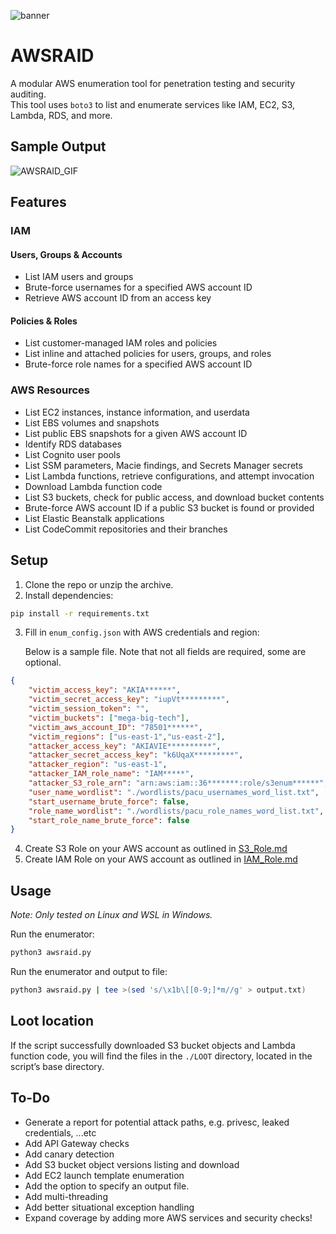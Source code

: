 ![banner](https://github.com/user-attachments/assets/bc73c560-d7a3-41cd-9b6d-bad43f67df1f)

# AWSRAID

A modular AWS enumeration tool for penetration testing and security auditing.  
This tool uses `boto3` to list and enumerate services like IAM, EC2, S3, Lambda, RDS, and more.

## Sample Output
![AWSRAID_GIF](https://github.com/user-attachments/assets/b41999e5-f808-43a8-afce-c1c35ef85e65)

## Features
### IAM
#### Users, Groups & Accounts
- List IAM users and groups
- Brute-force usernames for a specified AWS account ID
- Retrieve AWS account ID from an access key

#### Policies & Roles
- List customer-managed IAM roles and policies
- List inline and attached policies for users, groups, and roles
- Brute-force role names for a specified AWS account ID

### AWS Resources
- List EC2 instances, instance information, and userdata
- List EBS volumes and snapshots
- List public EBS snapshots for a given AWS account ID
- Identify RDS databases
- List Cognito user pools
- List SSM parameters, Macie findings, and Secrets Manager secrets
- List Lambda functions, retrieve configurations, and attempt invocation
- Download Lambda function code
- List S3 buckets, check for public access, and download bucket contents
- Brute-force AWS account ID if a public S3 bucket is found or provided
- List Elastic Beanstalk applications
- List CodeCommit repositories and their branches

## Setup
1. Clone the repo or unzip the archive.
2. Install dependencies:

```bash
pip install -r requirements.txt
```

3. Fill in `enum_config.json` with AWS credentials and region:

    Below is a sample file. Note that not all fields are required, some are optional.

```json
{
	"victim_access_key": "AKIA******",
	"victim_secret_access_key": "iupVt*********",
	"victim_session_token": "",
	"victim_buckets": ["mega-big-tech"],
	"victim_aws_account_ID": "78501******",
	"victim_regions": ["us-east-1","us-east-2"],
	"attacker_access_key": "AKIAVIE**********",
	"attacker_secret_access_key": "k6UqaX*********",
	"attacker_region": "us-east-1",
	"attacker_IAM_role_name": "IAM*****",
	"attacker_S3_role_arn": "arn:aws:iam::36*******:role/s3enum******",
	"user_name_wordlist": "./wordlists/pacu_usernames_word_list.txt",
	"start_username_brute_force": false,
	"role_name_wordlist": "./wordlists/pacu_role_names_word_list.txt",
	"start_role_name_brute_force": false
}
```

4. Create S3 Role on your AWS account as outlined in [S3_Role.md](https://github.com/Gemei/AWS_Enumerator/blob/main/S3_Role.md)
5. Create IAM Role on your AWS account as outlined in [IAM_Role.md](https://github.com/Gemei/AWS_Enumerator/blob/main/IAM_Role.md)

## Usage
_Note: Only tested on Linux and WSL in Windows._

Run the enumerator:

```bash
python3 awsraid.py
```
Run the enumerator and output to file:
```bash
python3 awsraid.py | tee >(sed 's/\x1b\[[0-9;]*m//g' > output.txt)
```
## Loot location
If the script successfully downloaded S3 bucket objects and Lambda function code, 
you will find the files in the `./LOOT` directory, located in the script’s base directory.

## To-Do
- Generate a report for potential attack paths, e.g. privesc, leaked credentials, ...etc
- Add API Gateway checks
- Add canary detection
- Add S3 bucket object versions listing and download
- Add EC2 launch template enumeration
- Add the option to specify an output file.
- Add multi-threading
- Add better situational exception handling
- Expand coverage by adding more AWS services and security checks!
